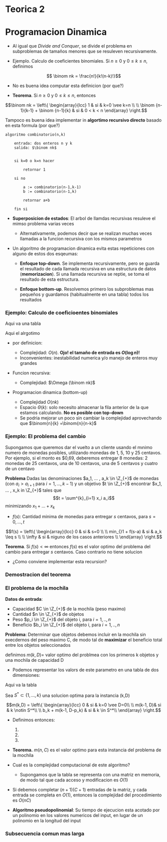 # Teorica 2

# Programacion Dinamica

- Al igual que _Divide and Conquer_, se divide el problema en subproblemas de tamaños menores que se resuleven recursivamente.

- Ejemplo. Calculo de coeficientes binomiales. Si $n \geq 0$ y $0 \leq k \leq n$, definimos

$$ \binom nk = \frac{n!}{k!(n-k)!}$$

- No es buena idea computar esta definicion (por que?)

- **Teorema**. Si $n \geq 0$ y $0 \leq k \leq n$, entonces

$$\binom nk = \left\{ \begin{array}{lcc} 1 & si & k=0 \vee k=n \\ \\ \binom {n-1}{k-1} + \binom {n-1}{k} & si & 0 < k < n \end{array} \right.$$


Tampoco es buena idea implementar in **algortimo recursivo directo** basado en esta formula (por que?)

```
algoritmo combinatorio(n,k)

    entrada: dos enteros n y k
    salida: $\binom nk$


    si k=0 o k=n hacer

        retornar 1

    si no

        a := combinatorio(n-1,k-1) 
        b := combinatorio(n-1,k)

        retornar a+b

    fin si
```

- **Superposicion de estados**: El arbol de llamdas recursivas resuleve el mimso problema varias veces

    - Alternativamente, podemos decir que se realizan muchas veces llamadas a la funcion recursiva con los mismos parametros

- Un algoritmo de programacion dinamica evita estas repeticiones con alguno de estos dos esqeumas:

    - **Enfoque top-down**. Se implementa recursivamente, pero se guarda el resultado de cada llamada recursiva en una estructura de datos (**memorizacion**). Si una llamada recursiva se reptie, se toma el resultado de esta estructura.
    
    - **Enfoque bottom-up**. Resolvemos primero los subproblemas mas pequeños y guardamos (habitualmente en una tabla) todos los resultados

### Ejemplo: Calculo de coeficioentes binomiales

Aqui va una tabla

Aqui el alrgotimo


- por definicion:
    - Complejidad: $O(n)$. **Ojo! el tamaño de entrada es $O(\log n)$!**
    - Inconvenientes: inestabilidad numerica y/o manejo de enteros muy grandes

- Funcion recursiva:
    - Complejidad: $\Omega (\binom nk)$

- Programacion dinamica (bottom-up)
    - Complejidad $O(nk)$
    - Espacio $\Theta(k)$: solo necesito almacenar la fila anterior de la que estamos calculando. **No es posible con top-down**
    - Se podria mejorar un poco sin cambiar la complejidad aprovechando que $\binom{n}{k} =\binom{n}{n-k}$


### Ejemplo: El problema del cambio

Supongamos que queremos dar el vuelto a un cliente usando
el mınimo numero de monedas posibles, utilizando monedas
de 1, 5, 10 y 25 centavos. Por ejemplo, si el monto es $0,69,
deberemos entregar 8 monedas: 2 monedas de 25 centavos,
una de 10 centavos, una de 5 centavos y cuatro de un
centavo

**Problema** Dadas las denominaciones $a_1, ... , a_k \in \Z_{+}$ de monedas (con $a_i > a_{i+1}$ para $i=1,...,k-1$) y un objetivo $t \in \Z_{+}$ encontrar $x_1, ... , x_k in \Z_{+}$ tales que $$t = \sum^{k}_{i=1} x_i a_i$$ minimizando $x_1 + ... + x_k$

- $f(s)$: Cantidad minima de monedas para entregar _s_ centavos, para $s = 0,...,t$

$$f(s) = \left\{ \begin{array}{lcc} 
0 & si & s=0 \\ 
\\ min_{}1 + f(s-a) & si & a_k \leq s \\
\\ \infty & si & niguno de los casos anteriores \\ 
\end{array} \right.$$

**Teorema**. Si $f(s) < \infty$ entonces $f(s)$ es el valor optimo del problema del cambio para entregar _s_ centavos. Caso contrario no tiene solucion

- ¿Como conviene implementar esta recursion?

### Demostracion del teorema



### El problema de la mochila

**Datos de entrada**:
- Capacidad $C \in \Z_{+}$ de la mochila (peso maximo)
- Cantidad $n \in \Z_{+}$ de objetos
- Peso $p_i \in \Z_{+}$ del objeto i, para $i = 1,..,n$
- Beneficio $b_i \in \Z_{+}$ del objeto i, para $i = 1,..,n$

**Problema**: Determinar que objetos debemos incluir en la mochila sin execdernos del peso maximo C, de modo tal de **maximizar** el beneficio total entre los objetos seleccionados

definimos $m(k,D) =$ valor optimo del problmea con los primeros k objetos y una mochila de capacidad D

- Podemos representar los valors de este parametro en una tabla de dos dimensiones:


Aqui va la tabla

Sea $S^* \subset \{1, ..., k\}$ una solucion optima para la instancia (k,D)

$$m(k,D) = \left\{ \begin{array}{lcc} 
0 & si & k=0 \vee D=0\\ 
\\ m(k-1, D)& si & k \notin S^*\\ 
\\ b_k + m(k-1, D-p_k) & si & k \in S^*\\
\end{array} \right.$$

- Definimos entonces:

    1.
    2.
    3.

- **Teorema.** $m(n,C)$ es el valor optimo para esta instancia del problema de la mochila


- Cual es la complejidad computacional de este algoritmo?
    - Supongamos que la tabla se representa con una matriz en memoria, de modo tal que cada acceso y modificacion es $O(1)$

- Si debemos completar $(n+1)(C+1)$ entradas de la matriz, y cada entrada se completa en $O(1)$, entonces la complejidad del procedimiento es $O(nC)$

- **Algoritmo pseudopolinomial**: Su tiempo de ejecucion esta
acotado por un polinomio en los valores numericos del input,
en lugar de un polinomio en la longitud del input


### Subsecuencia comun mas larga